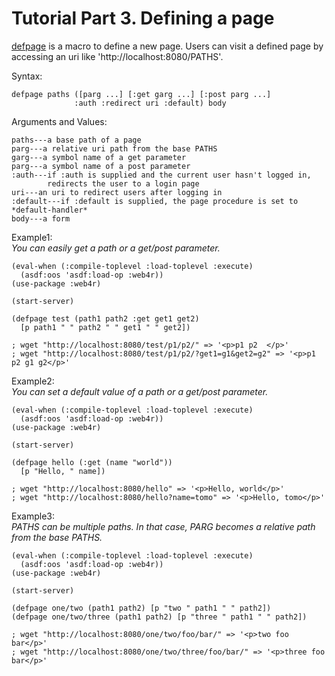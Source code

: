 Tutorial Part 3. Defining a page
=================================
[defpage](http://web4r.org/en/api#defpage) is a macro to define a new page. Users can visit a defined page by accessing an uri like 'http://localhost:8080/PATHS'.

Syntax:

    defpage paths ([parg ...] [:get garg ...] [:post parg ...]
                  :auth :redirect uri :default) body

Arguments and Values:

    paths---a base path of a page
    parg---a relative uri path from the base PATHS
    garg---a symbol name of a get parameter
    parg---a symbol name of a post parameter
    :auth---if :auth is supplied and the current user hasn't logged in,
            redirects the user to a login page
    uri---an uri to redirect users after logging in
    :default---if :default is supplied, the page procedure is set to *default-handler*
    body---a form

Example1:  
*You can easily get a path or a get/post parameter.*

    (eval-when (:compile-toplevel :load-toplevel :execute)
      (asdf:oos 'asdf:load-op :web4r))
    (use-package :web4r)

    (start-server)

    (defpage test (path1 path2 :get get1 get2)
      [p path1 " " path2 " " get1 " " get2])

    ; wget "http://localhost:8080/test/p1/p2/" => '<p>p1 p2  </p>'
    ; wget "http://localhost:8080/test/p1/p2/?get1=g1&get2=g2" => '<p>p1 p2 g1 g2</p>'

Example2:  
*You can set a default value of a path or a get/post parameter.*

    (eval-when (:compile-toplevel :load-toplevel :execute)
      (asdf:oos 'asdf:load-op :web4r))
    (use-package :web4r)

    (start-server)

    (defpage hello (:get (name "world"))
      [p "Hello, " name])

    ; wget "http://localhost:8080/hello" => '<p>Hello, world</p>'
    ; wget "http://localhost:8080/hello?name=tomo" => '<p>Hello, tomo</p>'

Example3:  
*PATHS can be multiple paths. In that case, PARG becomes a relative path from the base PATHS.*

    (eval-when (:compile-toplevel :load-toplevel :execute)
      (asdf:oos 'asdf:load-op :web4r))
    (use-package :web4r)

    (start-server)

    (defpage one/two (path1 path2) [p "two " path1 " " path2])
    (defpage one/two/three (path1 path2) [p "three " path1 " " path2])

    ; wget "http://localhost:8080/one/two/foo/bar/" => '<p>two foo bar</p>'
    ; wget "http://localhost:8080/one/two/three/foo/bar/" => '<p>three foo bar</p>'

